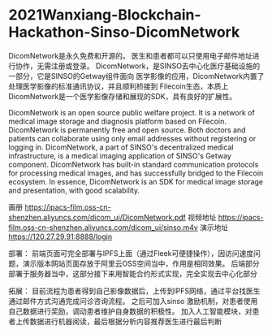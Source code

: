 # 2021Wanxiang-Blockchain-Hackathon-Sinso-DicomNetwork
DicomNetwork是永久免费和开源的。
医生和患者都可以只使用电子邮件地址进行协作，无需注册或登录。
DicomNetwork，是SINSO去中心化医疗基础设施的一部分，它是SINSO的Getway组件面向
医学影像的应用，DicomNetwork内置了处理医学影像的标准通讯协议，并且顺利桥接到
Filecoin生态，本质上DicomNetwork是一个医学影像存储和展现的SDK，具有良好的扩展性。

DicomNetwork is an open source public welfare project. It is a network of medical 
image storage and diagnosis platform based on Filecoin. DicomNetwork is 
permanently free and open source.
Both doctors and patients can collaborate using only email addresses without 
registering or logging in.
DicomNetwork, a part of SINSO's decentralized medical infrastructure, is a medical 
imaging application of SINSO's Getway component. DicomNetwork has built-in 
standard communication protocols for processing medical images, and has 
successfully bridged to the Filecoin ecosystem. In essence, DicomNetwork is an SDK 
for medical image storage and presentation, with good scalability.

画册
https://ipacs-film.oss-cn-shenzhen.aliyuncs.com/dicom_ui/DicomNetwork.pdf
视频地址
https://ipacs-film.oss-cn-shenzhen.aliyuncs.com/dicom_ui/sinso.m4v
演示地址
https://120.27.29.91:8888/login

部署：
前端页面可完全部署与IPFS上面（通过Fleek可便捷操作），因访问速度问题，演示版本网站页面存放于阿里云OSS空间当中，作用是相同效果。
后端部分部署于服务器当中，这部分接下来用智能合约形式实现，完全实现去中心化部分

拓展：
目前流程为患者得到自己影像数据后，上传到IPFS网络，通过平台找医生通过邮件方式沟通完成问诊咨询流程。
之后可加入sinso 激励机制，对患者使用自己数据进行奖励，调动患者维护自身数据的积极性。
加入人工智能模块，对患者上传数据进行机器阅读，最后根据分析内容推荐医生进行最后判断
